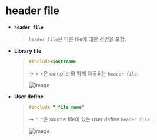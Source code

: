 # header file

* **`header file`**

  > `header file`은 다른 file에 대한 선언을 포함.

* **Library file**

  >```c++
  >#include<iostream>	
  >```
  >
  >→ `< >`은 compiler와 함께 제공되는 `header file`.
  >
  >![image](https://user-images.githubusercontent.com/23169707/70376355-8c946b00-194b-11ea-9a4e-7ebf8fdc8cbb.png)

* **User define**

  >```c++
  >#include "_file_name"
  >```
  >
  >→  `" "`은 source file이 있는 user define `header file`.
  >
  >![image](https://user-images.githubusercontent.com/23169707/70376383-e2691300-194b-11ea-8316-7d8c42309313.png)